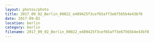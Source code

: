 ```yaml
---
layout: photos/photo
title: 2017_09_02_Berlin_00022_e489425f3cef65aff3e67565b4e43bf8
date: 2017-09-02
location: berlin
category: berlin
filename: 2017_09_02_Berlin_00022_e489425f3cef65aff3e67565b4e43bf8
---
```

